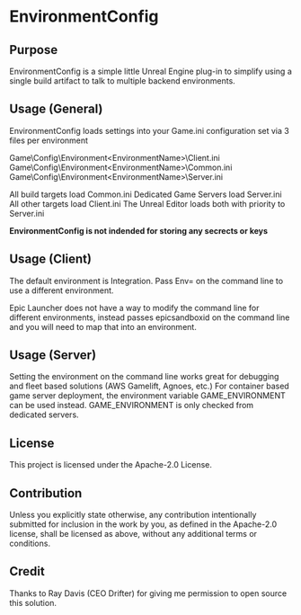 EnvironmentConfig
=====

Purpose
-------

EnvironmentConfig is a simple little Unreal Engine plug-in to simplify using a single
build artifact to talk to multiple backend environments.

Usage (General)
---------------
EnvironmentConfig loads settings into your Game.ini configuration set via 3 files per
environment

Game\Config\Environment\<EnvironmentName>\Client.ini
Game\Config\Environment\<EnvironmentName>\Common.ini
Game\Config\Environment\<EnvironmentName>\Server.ini

All build targets load Common.ini
Dedicated Game Servers load Server.ini
All other targets load Client.ini
The Unreal Editor loads both with priority to Server.ini

**EnvironmentConfig is not indended for storing any secrects or keys**

Usage (Client)
--------------
The default environment is Integration.  Pass Env=<EnvironmentName> on the 
command line to use a different environment.

Epic Launcher does not have a way to modify the command line for different 
environments, instead passes epicsandboxid on the command line and you will
need to map that into an environment.

Usage (Server)
--------------
Setting the environment on the command line works great for debugging and
fleet based solutions (AWS Gamelift, Agnoes, etc.)  For container based
game server deployment, the environment variable GAME_ENVIRONMENT can be used
instead.  GAME_ENVIRONMENT is only checked from dedicated servers.

License
-------

This project is licensed under the Apache-2.0 License.

Contribution
------------

Unless you explicitly state otherwise, any contribution intentionally submitted
for inclusion in the work by you, as defined in the Apache-2.0 license, shall be
licensed as above, without any additional terms or conditions.

Credit
------

Thanks to Ray Davis (CEO Drifter) for giving me permission to open source this solution.